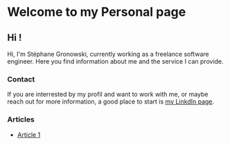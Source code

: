 # Welcome to my Personal page

## Hi !

Hi, I'm Stéphane Gronowski, currently working as a freelance software engineer. Here you find information about me and the service I can provide.

### Contact

If you are interrested by my profil and want to work with me, or maybe reach out for more information, a good place to start is [my LinkdIn page](https://www.linkedin.com/in/stéphane-gronowski-723510170/).

### Articles

* [Article 1](./articles/article_1.md)
